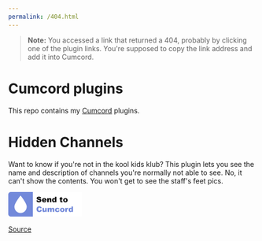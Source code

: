 ```yaml
---
permalink: /404.html
---
```

> **Note:** You accessed a link that returned a 404, probably by clicking one of the plugin links. You're supposed to copy the link address and add it into Cumcord.

# Cumcord plugins

This repo contains my [Cumcord](https://github.com/Cumcord/Cumcord/) plugins.

# Hidden Channels

Want to know if you're not in the kool kids klub? This plugin lets you see the name and description of channels you're normally not able to see.
No, it can't show the contents. You won't get to see the staff's feet pics.

<a target="_blank" href="https://send.cumcord.com/#https://cumcord.xirreal.dev/hiddenChannels"><img height="50" src="https://raw.githubusercontent.com/Cumcord/assets/main/buttons/cumdump_button.png" /></a>

[Source](https://github.com/xirreal-plugins/xirreal-plugins.github.io/tree/master/hiddenChannels)

